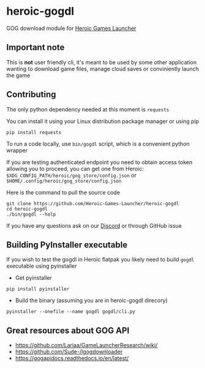 # heroic-gogdl

GOG download module for [Heroic Games Launcher](https://github.com/Heroic-Games-Launcher/HeroicGamesLauncher)

## Important note

This is **not** user friendly cli, it's meant to be used by some other application wanting to download game files, manage cloud saves or conviniently launch the game

## Contributing

The only python dependency needed at this moment is `requests`

You can install it using your Linux distribution package manager or using pip

```
pip install requests
```

To run a code locally, use `bin/gogdl` script, which is a convenient python wrapper

If you are testing authenticated endpoint you need to obtain access token allowing you to proceed, you can get one from Heroic: `$XDG_CONFIG_PATH/heroic/gog_store/config.json` or `$HOME/.config/heroic/gog_store/config.json`

Here is the command to pull the source code

```
git clone https://github.com/Heroic-Games-Launcher/heroic-gogdl
cd heroic-gogdl
./bin/gogdl --help
```

If you have any questions ask on our [Discord](https://discord.com/invite/rHJ2uqdquK) or through GitHub issue

## Building PyInstaller executable

If you wish to test the gogdl in Heroic flatpak you likely need to build `gogdl` executable using pyinstaller

- Get pyinstaller

```
pip install pyinstaller
```

- Build the binary (assuming you are in heroic-gogdl direcory)

```
pyinstaller --onefile --name gogdl gogdl/cli.py
```

## Great resources about GOG API

- https://github.com/Lariaa/GameLauncherResearch/wiki/
- https://github.com/Sude-/lgogdownloader
- https://gogapidocs.readthedocs.io/en/latest/
